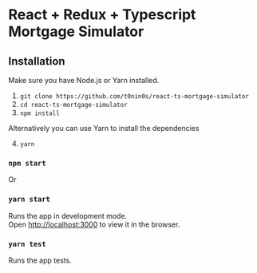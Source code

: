 React + Redux + Typescript Mortgage Simulator
=========

## Installation

Make sure you have Node.js or Yarn installed.

  1. `git clone https://github.com/t0nin0s/react-ts-mortgage-simulator`
  2. `cd react-ts-mortgage-simulator`
  3. `npm install`

Alternatively you can use Yarn to install the dependencies

  4. `yarn`

### `npm start`

Or

### `yarn start`

Runs the app in development mode.</br>
Open [http://localhost:3000](http://localhost:3000) to view it in the browser.

### `yarn test`

Runs the app tests.</br>
